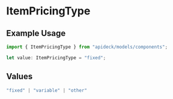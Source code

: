 # ItemPricingType

## Example Usage

```typescript
import { ItemPricingType } from "apideck/models/components";

let value: ItemPricingType = "fixed";
```

## Values

```typescript
"fixed" | "variable" | "other"
```